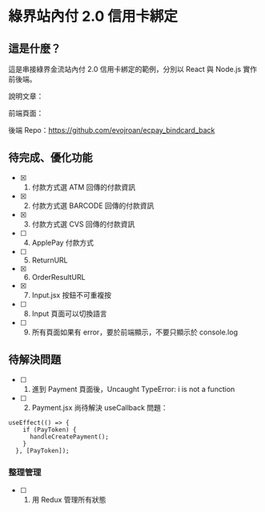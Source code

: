 # 綠界站內付 2.0 信用卡綁定

## 這是什麼？

這是串接綠界金流站內付 2.0 信用卡綁定的範例，分別以 React 與 Node.js 實作前後端。

說明文章：

前端頁面：

後端 Repo：https://github.com/evojroan/ecpay_bindcard_back

## 待完成、優化功能

- [x] 1. 付款方式選 ATM 回傳的付款資訊
- [x] 2. 付款方式選 BARCODE 回傳的付款資訊
- [x] 3. 付款方式選 CVS 回傳的付款資訊
- [ ] 4. ApplePay 付款方式
- [ ] 5. ReturnURL
- [x] 6. OrderResultURL
- [x] 7. Input.jsx 按鈕不可重複按
- [ ] 8. Input 頁面可以切換語言
- [ ] 9. 所有頁面如果有 error，要於前端顯示，不要只顯示於 console.log

## 待解決問題

- [ ] 1.  進到 Payment 頁面後，Uncaught TypeError: i is not a function
- [ ] 2.  Payment.jsx 尚待解決 useCallback 問題：

```
useEffect(() => {
    if (PayToken) {
      handleCreatePayment();
    }
  }, [PayToken]);
```

### 整理管理

- [ ] 1. 用 Redux 管理所有狀態

